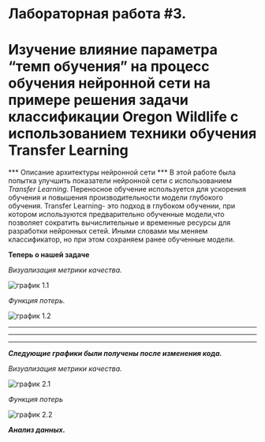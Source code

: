 # Лабораторная работа #3.
# Изучение влияние параметра “темп обучения” на процесс обучения нейронной сети на примере решения задачи классификации Oregon Wildlife с использованием техники обучения Transfer Learning  #

 *** Описание архитектуры нейронной сети ***
В этой работе была попытка улучшить показатели нейронной сети с использованием *Transfer Learning*. Переносное обучение используется для ускорения обучения и повышения производительности модели глубокого обучения. Transfer Learning- это подход в глубоком обучении, при котором используются предварительно обученные модели,что позволяет сократить вычислительные и временные ресурсы для разработки нейронных сетей. Иными словами мы меняем классификатор, но при этом сохраняем ранее обученные модели.

  
  **Теперь о нашей задаче**
  
  *Визуализация метрики качества.*
  
  ![график 1.1]()
  
  *Функция потерь.*

  ![график 1.2]()
  
  **   **
  
  **   **
  
  **   **
  
  ***Следующие графики были получены после изменения кода.***

  
  *Визуализация метрики качества.*
   
  ![график 2.1]()
  
  *Функция потерь*
   
  ![график 2.2]()
  
  
  
  ***Анализ данных.***
